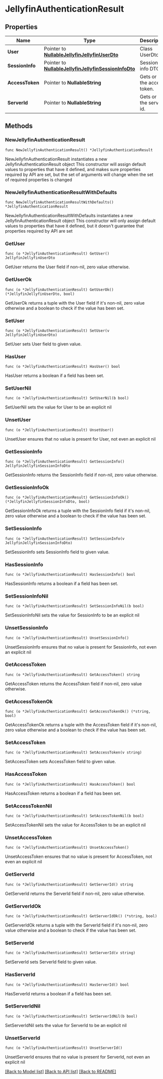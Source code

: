 # JellyfinAuthenticationResult

## Properties

Name | Type | Description | Notes
------------ | ------------- | ------------- | -------------
**User** | Pointer to [**NullableJellyfinJellyfinUserDto**](JellyfinUserDto.md) | Class UserDto. | [optional] 
**SessionInfo** | Pointer to [**NullableJellyfinJellyfinSessionInfoDto**](JellyfinSessionInfoDto.md) | Session info DTO. | [optional] 
**AccessToken** | Pointer to **NullableString** | Gets or sets the access token. | [optional] 
**ServerId** | Pointer to **NullableString** | Gets or sets the server id. | [optional] 

## Methods

### NewJellyfinAuthenticationResult

`func NewJellyfinAuthenticationResult() *JellyfinAuthenticationResult`

NewJellyfinAuthenticationResult instantiates a new JellyfinAuthenticationResult object
This constructor will assign default values to properties that have it defined,
and makes sure properties required by API are set, but the set of arguments
will change when the set of required properties is changed

### NewJellyfinAuthenticationResultWithDefaults

`func NewJellyfinAuthenticationResultWithDefaults() *JellyfinAuthenticationResult`

NewJellyfinAuthenticationResultWithDefaults instantiates a new JellyfinAuthenticationResult object
This constructor will only assign default values to properties that have it defined,
but it doesn't guarantee that properties required by API are set

### GetUser

`func (o *JellyfinAuthenticationResult) GetUser() JellyfinJellyfinUserDto`

GetUser returns the User field if non-nil, zero value otherwise.

### GetUserOk

`func (o *JellyfinAuthenticationResult) GetUserOk() (*JellyfinJellyfinUserDto, bool)`

GetUserOk returns a tuple with the User field if it's non-nil, zero value otherwise
and a boolean to check if the value has been set.

### SetUser

`func (o *JellyfinAuthenticationResult) SetUser(v JellyfinJellyfinUserDto)`

SetUser sets User field to given value.

### HasUser

`func (o *JellyfinAuthenticationResult) HasUser() bool`

HasUser returns a boolean if a field has been set.

### SetUserNil

`func (o *JellyfinAuthenticationResult) SetUserNil(b bool)`

 SetUserNil sets the value for User to be an explicit nil

### UnsetUser
`func (o *JellyfinAuthenticationResult) UnsetUser()`

UnsetUser ensures that no value is present for User, not even an explicit nil
### GetSessionInfo

`func (o *JellyfinAuthenticationResult) GetSessionInfo() JellyfinJellyfinSessionInfoDto`

GetSessionInfo returns the SessionInfo field if non-nil, zero value otherwise.

### GetSessionInfoOk

`func (o *JellyfinAuthenticationResult) GetSessionInfoOk() (*JellyfinJellyfinSessionInfoDto, bool)`

GetSessionInfoOk returns a tuple with the SessionInfo field if it's non-nil, zero value otherwise
and a boolean to check if the value has been set.

### SetSessionInfo

`func (o *JellyfinAuthenticationResult) SetSessionInfo(v JellyfinJellyfinSessionInfoDto)`

SetSessionInfo sets SessionInfo field to given value.

### HasSessionInfo

`func (o *JellyfinAuthenticationResult) HasSessionInfo() bool`

HasSessionInfo returns a boolean if a field has been set.

### SetSessionInfoNil

`func (o *JellyfinAuthenticationResult) SetSessionInfoNil(b bool)`

 SetSessionInfoNil sets the value for SessionInfo to be an explicit nil

### UnsetSessionInfo
`func (o *JellyfinAuthenticationResult) UnsetSessionInfo()`

UnsetSessionInfo ensures that no value is present for SessionInfo, not even an explicit nil
### GetAccessToken

`func (o *JellyfinAuthenticationResult) GetAccessToken() string`

GetAccessToken returns the AccessToken field if non-nil, zero value otherwise.

### GetAccessTokenOk

`func (o *JellyfinAuthenticationResult) GetAccessTokenOk() (*string, bool)`

GetAccessTokenOk returns a tuple with the AccessToken field if it's non-nil, zero value otherwise
and a boolean to check if the value has been set.

### SetAccessToken

`func (o *JellyfinAuthenticationResult) SetAccessToken(v string)`

SetAccessToken sets AccessToken field to given value.

### HasAccessToken

`func (o *JellyfinAuthenticationResult) HasAccessToken() bool`

HasAccessToken returns a boolean if a field has been set.

### SetAccessTokenNil

`func (o *JellyfinAuthenticationResult) SetAccessTokenNil(b bool)`

 SetAccessTokenNil sets the value for AccessToken to be an explicit nil

### UnsetAccessToken
`func (o *JellyfinAuthenticationResult) UnsetAccessToken()`

UnsetAccessToken ensures that no value is present for AccessToken, not even an explicit nil
### GetServerId

`func (o *JellyfinAuthenticationResult) GetServerId() string`

GetServerId returns the ServerId field if non-nil, zero value otherwise.

### GetServerIdOk

`func (o *JellyfinAuthenticationResult) GetServerIdOk() (*string, bool)`

GetServerIdOk returns a tuple with the ServerId field if it's non-nil, zero value otherwise
and a boolean to check if the value has been set.

### SetServerId

`func (o *JellyfinAuthenticationResult) SetServerId(v string)`

SetServerId sets ServerId field to given value.

### HasServerId

`func (o *JellyfinAuthenticationResult) HasServerId() bool`

HasServerId returns a boolean if a field has been set.

### SetServerIdNil

`func (o *JellyfinAuthenticationResult) SetServerIdNil(b bool)`

 SetServerIdNil sets the value for ServerId to be an explicit nil

### UnsetServerId
`func (o *JellyfinAuthenticationResult) UnsetServerId()`

UnsetServerId ensures that no value is present for ServerId, not even an explicit nil

[[Back to Model list]](../README.md#documentation-for-models) [[Back to API list]](../README.md#documentation-for-api-endpoints) [[Back to README]](../README.md)


